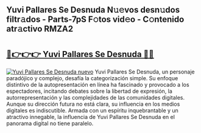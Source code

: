 ## Yuvi Pallares Se Desnuda N𝚞𝚎vos desn𝚞dos filtr𝚊dos - Parts-7pS F𝚘tos vid𝚎o - C𝚘ntenido atr𝚊ctivo RMZA2

# <h2><a href="http://mb92v4.tromn.icu/?c=Yuvi+Pallares+Se+Desnuda">🔗👉👉👉 Yuvi Pallares Se Desnuda 🔗🔗</a></h2>

[![Yuvi Pallares Se Desnuda nuevo](https://i.imgur.com/pEAQMta.gif)](http://mb92v4.tromn.icu/?c=Yuvi+Pallares+Se+Desnuda)
Yuvi Pallares Se Desnuda, un personaje paradójico y complejo, desafía la categorización simple. Su enfoque distintivo de la autopresentación en línea ha fascinado y provocado a los espectadores, incitando debates sobre la libertad de expresión, la autorrepresentación y las complejidades de las comunidades digitales. Aunque su dirección futura no está clara, su influencia en los medios digitales es indiscutible. Armada con un espíritu inquebrantable y un atractivo innegable, la influencia de Yuvi Pallares Se Desnuda en el panorama digital no tiene paralelo.
